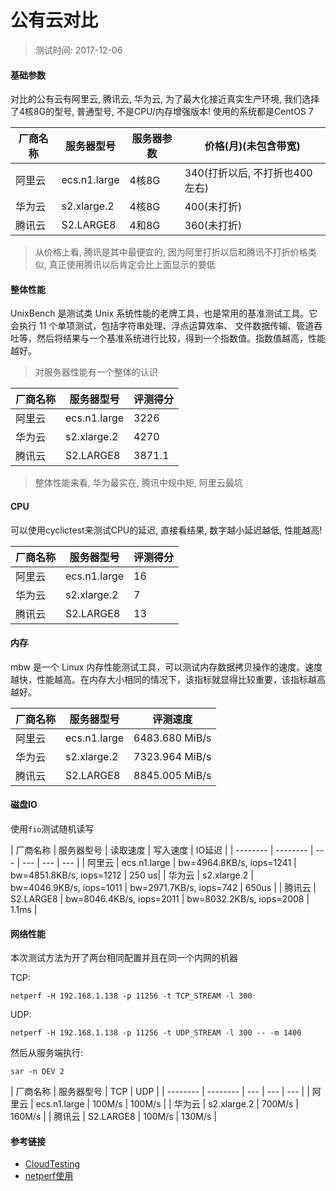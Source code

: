 # 公有云对比


> 测试时间: 2017-12-06

#### 基础参数

对比的公有云有阿里云, 腾讯云, 华为云, 为了最大化接近真实生产环境, 我们选择了4核8G的型号, 普通型号, 不是CPU/内存增强版本! 使用的系统都是CentOS 7 

| 厂商名称  | 服务器型号 | 服务器参数 | 价格(月)(未包含带宽) |
| -------- | -------- | --- | ---------- |
| 阿里云  | ecs.n1.large | 4核8G  | 340(打折以后, 不打折也400左右) |
| 华为云  | s2.xlarge.2 | 4核8G | 400(未打折) |
| 腾讯云  | S2.LARGE8 | 4和8G | 360(未打折) |

> 从价格上看, 腾讯是其中最便宜的, 因为阿里打折以后和腾讯不打折价格类似, 真正使用腾讯以后肯定会比上面显示的要低

#### 整体性能

UnixBench 是测试类 Unix 系统性能的老牌工具，也是常用的基准测试工具。它会执行 11 个单项测试，包括字符串处理、浮点运算效率、 文件数据传输、管道吞吐等，然后将结果与一个基准系统进行比较，得到一个指数值。指数值越高，性能越好。

> 对服务器性能有一个整体的认识

| 厂商名称  | 服务器型号 | 评测得分 | 
| -------- | -------- | --- |
| 阿里云  | ecs.n1.large | 3226 |
| 华为云  | s2.xlarge.2 | 4270 |
| 腾讯云 | S2.LARGE8 | 3871.1 |

> 整体性能来看, 华为最实在, 腾讯中规中矩, 阿里云最坑

#### CPU

可以使用cyclictest来测试CPU的延迟, 直接看结果, 数字越小延迟越低, 性能越高!

| 厂商名称  | 服务器型号 | 评测得分 | 
| -------- | -------- | --- |
| 阿里云  | ecs.n1.large | 16 |
| 华为云  | s2.xlarge.2 | 7 |
| 腾讯云 | S2.LARGE8 | 13 |

#### 内存

mbw 是一个 Linux 内存性能测试工具，可以测试内存数据拷贝操作的速度。速度越快，性能越高。在内存大小相同的情况下，该指标就显得比较重要，该指标越高越好。

| 厂商名称  | 服务器型号 | 评测速度 | 
| -------- | -------- | --- |
| 阿里云  | ecs.n1.large | 6483.680 MiB/s |
| 华为云  | s2.xlarge.2 | 7323.964 MiB/s |
| 腾讯云 | S2.LARGE8 | 8845.005 MiB/s |

#### 磁盘IO

使用`fio`测试随机读写

| 厂商名称  | 服务器型号 | 读取速度 | 写入速度 | IO延迟 |
| -------- | -------- | --- | --- | --- | --- |
| 阿里云  | ecs.n1.large | bw=4964.8KB/s, iops=1241 | bw=4851.8KB/s, iops=1212 | 250 us|
| 华为云  | s2.xlarge.2 | bw=4046.9KB/s, iops=1011 | bw=2971.7KB/s, iops=742 | 650us |
| 腾讯云 | S2.LARGE8 | bw=8046.4KB/s, iops=2011 | bw=8032.2KB/s, iops=2008 | 1.1ms |


#### 网络性能

本次测试方法为开了两台相同配置并且在同一个内网的机器

TCP:

```
netperf -H 192.168.1.138 -p 11256 -t TCP_STREAM -l 300
```

UDP:

```
netperf -H 192.168.1.138 -p 11256 -t UDP_STREAM -l 300 -- -m 1400
```

然后从服务端执行:

```
sar -n DEV 2
```

| 厂商名称  | 服务器型号 | TCP | UDP |
| -------- | -------- | --- | --- | --- |
| 阿里云  | ecs.n1.large | 100M/s | 100M/s |
| 华为云  | s2.xlarge.2 | 700M/s | 160M/s |
| 腾讯云 | S2.LARGE8 | 100M/s | 130M/s |

#### 参考链接

* [CloudTesting](https://github.com/bingjin/CloudTesting/tree/master/test_vm)
* [netperf使用](http://blog.51cto.com/dingtongxue1990/1853714)